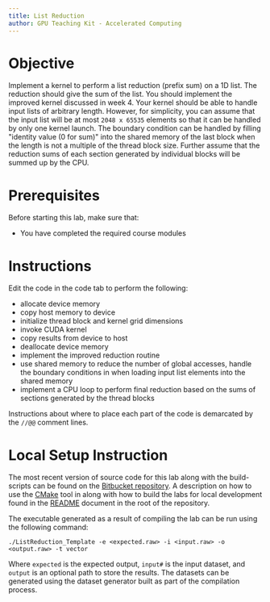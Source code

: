 ```yaml
---
title: List Reduction
author: GPU Teaching Kit - Accelerated Computing
---
```


# Objective

Implement a kernel to perform a list reduction (prefix sum) on a 1D list.
The reduction should give the sum of the list.
You should implement the improved kernel discussed in week 4. Your kernel should be able to handle input lists of arbitrary length.
However, for simplicity, you can assume that the input list will be at most `2048 x 65535` elements so that it can be handled by only one kernel launch.
The boundary condition can be handled by filling "identity value (0 for sum)" into the shared memory of the last block when the length is not a multiple of the thread block size.
Further assume that the reduction sums of each section generated by individual blocks will be summed up by the CPU.

# Prerequisites

Before starting this lab, make sure that:

* You have completed the required course modules

# Instructions

Edit the code in the code tab to perform the following:

- allocate device memory
- copy host memory to device
- initialize thread block and kernel grid dimensions
- invoke CUDA kernel
- copy results from device to host
- deallocate device memory
- implement the improved reduction routine
- use shared memory to  reduce the number of global accesses, handle the boundary conditions in when loading input list elements into the shared memory
- implement a CPU loop to perform final reduction based on the sums of sections generated by the thread blocks

Instructions about where to place each part of the code is
demarcated by the `//@@` comment lines.

# Local Setup Instruction

The most recent version of source code for this lab along with the build-scripts can be found on the [Bitbucket repository](LINKTOLAB). A description on how to use the [CMake](https://cmake.org/) tool in along with how to build the labs for local development found in the [README](LINKTOREADME) document in the root of the repository.

The executable generated as a result of compiling the lab can be run using the following command:


~~~
./ListReduction_Template -e <expected.raw> -i <input.raw> -o <output.raw> -t vector
~~~

Where `expected` is the expected output, `input#` is the input dataset, and `output` is an optional path to store the results. The datasets can be generated using the dataset generator built as part of the compilation process.

